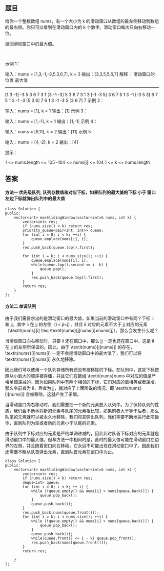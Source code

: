 ## 题目
给你一个整数数组 nums，有一个大小为 k 的滑动窗口从数组的最左侧移动到数组的最右侧。你只可以看到在滑动窗口内的 k 个数字。滑动窗口每次只向右移动一位。

返回滑动窗口中的最大值。

 

示例 1：

输入：nums = [1,3,-1,-3,5,3,6,7], k = 3
输出：[3,3,5,5,6,7]
解释：
滑动窗口的位置                最大值
---------------               -----
[1  3  -1] -3  5  3  6  7       3
 1 [3  -1  -3] 5  3  6  7       3
 1  3 [-1  -3  5] 3  6  7       5
 1  3  -1 [-3  5  3] 6  7       5
 1  3  -1  -3 [5  3  6] 7       6
 1  3  -1  -3  5 [3  6  7]      7
示例 2：

输入：nums = [1], k = 1
输出：[1]
示例 3：

输入：nums = [1,-1], k = 1
输出：[1,-1]
示例 4：

输入：nums = [9,11], k = 2
输出：[11]
示例 5：

输入：nums = [4,-2], k = 2
输出：[4]
 

提示：

1 <= nums.length <= 105
-104 <= nums[i] <= 104
1 <= k <= nums.length
## 答案

####  方法一 优先级队列, 队列存数值和对应下标，如果队列的最大值的下标 小于 窗口左边下标就弹出队列中的最大值
```
class Solution {
public:
    vector<int> maxSlidingWindow(vector<int>& nums, int k) {
        vector<int> res;
        if (nums.size() < k) return res;
        priority_queue<pair<int, int>> queue;
        for (int i = 0; i < k; ++i) {
            queue.emplace(nums[i], i);
        }
        res.push_back(queue.top().first);

        for (int i = k; i < nums.size(); ++i) {
            queue.emplace(nums[i], i);
            while(queue.top().second <= i -k) {
                queue.pop();
            }
            res.push_back(queue.top().first);
        }
        return res;
    }
};
```
#### 方法二 单调队列
由于我们需要求出的是滑动窗口的最大值，如果当前的滑动窗口中有两个下标 ii 和 jj，其中 ii 在 jj 的左侧（i < ji<j），并且 ii 对应的元素不大于 jj 对应的元素（\textit{nums}[i] \leq \textit{nums}[j]nums[i]≤nums[j]），那么会发生什么呢？

当滑动窗口向右移动时，只要 ii 还在窗口中，那么 jj 一定也还在窗口中，这是 ii 在 jj 的左侧所保证的。因此，由于 \textit{nums}[j]nums[j] 的存在，\textit{nums}[i]nums[i] 一定不会是滑动窗口中的最大值了，我们可以将 \textit{nums}[i]nums[i] 永久地移除。

因此我们可以使用一个队列存储所有还没有被移除的下标。在队列中，这些下标按照从小到大的顺序被存储，并且它们在数组 \textit{nums}nums 中对应的值是严格单调递减的。因为如果队列中有两个相邻的下标，它们对应的值相等或者递增，那么令前者为 ii，后者为 jj，就对应了上面所说的情况，即 \textit{nums}[i]nums[i] 会被移除，这就产生了矛盾。

当滑动窗口向右移动时，我们需要把一个新的元素放入队列中。为了保持队列的性质，我们会不断地将新的元素与队尾的元素相比较，如果前者大于等于后者，那么队尾的元素就可以被永久地移除，我们将其弹出队列。我们需要不断地进行此项操作，直到队列为空或者新的元素小于队尾的元素。

由于队列中下标对应的元素是严格单调递减的，因此此时队首下标对应的元素就是滑动窗口中的最大值。但与方法一中相同的是，此时的最大值可能在滑动窗口左边界的左侧，并且随着窗口向右移动，它永远不可能出现在滑动窗口中了。因此我们还需要不断从队首弹出元素，直到队首元素在窗口中为止。

```
class Solution {
public:
    vector<int> maxSlidingWindow(vector<int>& nums, int k) {
        vector<int> res;
        if (nums.size() < k) return res;
        deque<int> queue;
        for (int i = 0; i < k; ++ i) {
            while (!queue.empty() && nums[i] > nums[queue.back()]) {
                queue.pop_back();
            }
            queue.push_back(i);
        }
        res.push_back(nums[queue.front()]);
        for (int i = k; i < nums.size(); ++i) {
            while (!queue.empty() && nums[i] > nums[queue.back()]) {
                queue.pop_back();
            }
            queue.push_back(i);
            while(queue.front() <= i - k) queue.pop_front();
            res.push_back(nums[queue.front()]);            
        }
        return res;
        
    }
};
```
